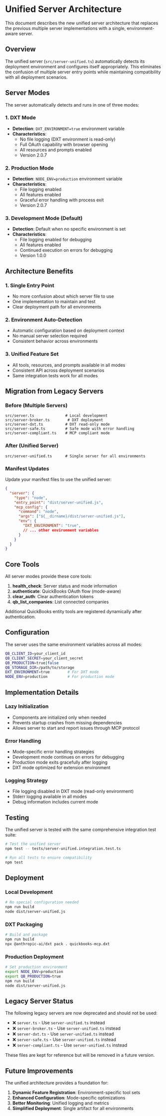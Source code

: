 # Unified Server Architecture

This document describes the new unified server architecture that replaces the previous multiple server implementations with a single, environment-aware server.

## Overview

The unified server (`src/server-unified.ts`) automatically detects its deployment environment and configures itself appropriately. This eliminates the confusion of multiple server entry points while maintaining compatibility with all deployment scenarios.

## Server Modes

The server automatically detects and runs in one of three modes:

### 1. DXT Mode
- **Detection**: `DXT_ENVIRONMENT=true` environment variable
- **Characteristics**: 
  - No file logging (DXT environment is read-only)
  - Full OAuth capability with browser opening
  - All resources and prompts enabled
  - Version 2.0.7

### 2. Production Mode
- **Detection**: `NODE_ENV=production` environment variable
- **Characteristics**:
  - File logging enabled
  - All features enabled
  - Graceful error handling with process exit
  - Version 2.0.7

### 3. Development Mode (Default)
- **Detection**: Default when no specific environment is set
- **Characteristics**:
  - File logging enabled for debugging
  - All features enabled
  - Continued execution on errors for debugging
  - Version 1.0.0

## Architecture Benefits

### 1. Single Entry Point
- No more confusion about which server file to use
- One implementation to maintain and test
- Clear deployment path for all environments

### 2. Environment Auto-Detection
- Automatic configuration based on deployment context
- No manual server selection required
- Consistent behavior across environments

### 3. Unified Feature Set
- All tools, resources, and prompts available in all modes
- Consistent API across deployment scenarios
- Same integration tests work for all modes

## Migration from Legacy Servers

### Before (Multiple Servers)
```
src/server.ts              # Local development
src/server-broker.ts        # DXT deployment
src/server-dxt.ts          # DXT read-only mode
src/server-safe.ts         # Safe mode with error handling
src/server-compliant.ts    # MCP compliant mode
```

### After (Unified Server)
```
src/server-unified.ts      # Single server for all environments
```

### Manifest Updates
Update your manifest files to use the unified server:

```json
{
  "server": {
    "type": "node",
    "entry_point": "dist/server-unified.js",
    "mcp_config": {
      "command": "node",
      "args": ["${__dirname}/dist/server-unified.js"],
      "env": {
        "DXT_ENVIRONMENT": "true",
        // ... other environment variables
      }
    }
  }
}
```

## Core Tools

All server modes provide these core tools:

1. **health_check**: Server status and mode information
2. **authenticate**: QuickBooks OAuth flow (mode-aware)
3. **clear_auth**: Clear authentication tokens
4. **qb_list_companies**: List connected companies

Additional QuickBooks entity tools are registered dynamically after authentication.

## Configuration

The server uses the same environment variables across all modes:

```bash
QB_CLIENT_ID=your_client_id
QB_CLIENT_SECRET=your_client_secret
QB_PRODUCTION=true|false
QB_STORAGE_DIR=/path/to/storage
DXT_ENVIRONMENT=true        # For DXT mode
NODE_ENV=production         # For production mode
```

## Implementation Details

### Lazy Initialization
- Components are initialized only when needed
- Prevents startup crashes from missing dependencies
- Allows server to start and report issues through MCP protocol

### Error Handling
- Mode-specific error handling strategies
- Development mode continues on errors for debugging
- Production mode exits gracefully after logging
- DXT mode optimized for extension environment

### Logging Strategy
- File logging disabled in DXT mode (read-only environment)
- Stderr logging available in all modes
- Debug information includes current mode

## Testing

The unified server is tested with the same comprehensive integration test suite:

```bash
# Test the unified server
npm test -- tests/server-unified.integration.test.ts

# Run all tests to ensure compatibility
npm test
```

## Deployment

### Local Development
```bash
# No special configuration needed
npm run build
node dist/server-unified.js
```

### DXT Packaging
```bash
# Build and package
npm run build
npx @anthropic-ai/dxt pack . quickbooks-mcp.dxt
```

### Production Deployment
```bash
# Set production environment
export NODE_ENV=production
export QB_PRODUCTION=true
npm run build
node dist/server-unified.js
```

## Legacy Server Status

The following legacy servers are now deprecated and should not be used:

- ❌ `server.ts` - Use `server-unified.ts` instead
- ❌ `server-broker.ts` - Use `server-unified.ts` instead  
- ❌ `server-dxt.ts` - Use `server-unified.ts` instead
- ❌ `server-safe.ts` - Use `server-unified.ts` instead
- ❌ `server-compliant.ts` - Use `server-unified.ts` instead

These files are kept for reference but will be removed in a future version.

## Future Improvements

The unified architecture provides a foundation for:

1. **Dynamic Feature Registration**: Environment-specific tool sets
2. **Enhanced Configuration**: Mode-specific optimizations
3. **Better Monitoring**: Unified logging and metrics
4. **Simplified Deployment**: Single artifact for all environments
